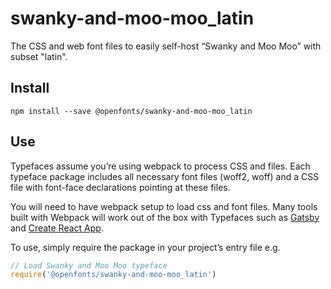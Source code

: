 
# swanky-and-moo-moo_latin

The CSS and web font files to easily self-host “Swanky and Moo Moo” with subset "latin".

## Install

`npm install --save @openfonts/swanky-and-moo-moo_latin`

## Use

Typefaces assume you’re using webpack to process CSS and files. Each typeface
package includes all necessary font files (woff2, woff) and a CSS file with
font-face declarations pointing at these files.

You will need to have webpack setup to load css and font files. Many tools built
with Webpack will work out of the box with Typefaces such as [Gatsby](https://github.com/gatsbyjs/gatsby)
and [Create React App](https://github.com/facebookincubator/create-react-app).

To use, simply require the package in your project’s entry file e.g.

```javascript
// Load Swanky and Moo Moo typeface
require('@openfonts/swanky-and-moo-moo_latin')
```
